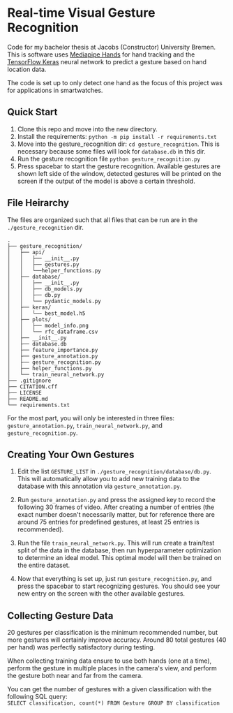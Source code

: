 # Real-time Visual Gesture Recognition
Code for my bachelor thesis at Jacobs (Constructor) University Bremen. This is software uses [Mediapipe Hands](https://developers.google.com/mediapipe/solutions/vision/hand_landmarker) for hand tracking and the [TensorFlow Keras](https://keras.io/api/) neural network to predict a gesture based on hand location data.

The code is set up to only detect one hand as the focus of this project was for applications in smartwatches.

## Quick Start

1. Clone this repo and move into the new directory.  
2. Install the requirements: `python -m pip install -r requirements.txt`
3. Move into the gesture_recognition dir: `cd gesture_recognition`. This is necessary because some files will look for `database.db` in this dir.
4. Run the gesture recognition file `python gesture_recognition.py`
5. Press spacebar to start the gesture recognition. Available gestures are shown left side of the window,
detected gestures will be printed on the screen if the output of the model is above a certain threshold. 

## File Heirarchy
The files are organized such that all files that can be run are in the `./gesture_recognition` dir.  

```
.  
├── gesture_recognition/  
│   ├── api/  
│   │   ├── __init__.py  
│   │   ├── gestures.py  
│   │   └──helper_functions.py 
│   ├── database/  
│   │   ├── __init__.py  
│   │   ├── db_models.py  
│   │   ├── db.py  
│   │   └── pydantic_models.py  
│   ├── keras/  
│   │   └── best_model.h5  
│   ├── plots/  
│   │   ├── model_info.png 
│   │   └── rfc_dataframe.csv 
│   ├── __init__.py  
│   ├── database.db  
│   ├── feature_importance.py  
│   ├── gesture_annotation.py  
│   ├── gesture_recognition.py  
│   ├── helper_functions.py  
│   └── train_neural_network.py  
├── .gitignore  
├── CITATION.cff  
├── LICENSE  
├── README.md  
└── requirements.txt  
```

For the most part, you will only be interested in three files: `gesture_annotation.py`, `train_neural_network.py`, and `gesture_recognition.py`.  

## Creating Your Own Gestures

1. Edit the list `GESTURE_LIST` in `./gesture_recognition/database/db.py`.  
This will automatically allow you to add new training data to the database with this annotation via `gesture_annotation.py`.  

2. Run `gesture_annotation.py` and press the assigned key to record the following 30 frames of video.
After creating a number of entries (the exact number doesn't necessarily matter, but for reference there are around 75 entries 
for predefined gestures, at least 25 entries is recommended).  

3. Run the file `train_neural_network.py`. This will run create a train/test split of the data in the database, 
then run hyperparameter optimization to determine an ideal model. This optimal model will then be trained on the entire dataset.  

4. Now that everything is set up, just run `gesture_recognition.py`, and press the spacebar to start recognizing gestures. You should see your 
new entry on the screen with the other available gestures.

## Collecting Gesture Data

20 gestures per classification is the minimum recommended number, but more gestures will certainly improve accuracy. Around 80 total gestures (40 per hand) was perfectly satisfactory during testing.  

When collecting training data ensure to use both hands (one at a time), perform the gesture in multiple places in the camera's view, and perform the gesture both near and far from the camera.  

You can get the number of gestures with a given classification with the following SQL query:  
`SELECT classification, count(*) FROM Gesture GROUP BY classification`

